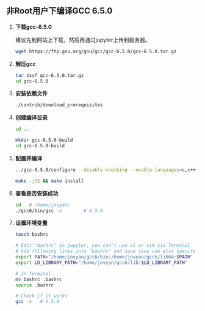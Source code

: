 ## 非Root用户下编译GCC 6.5.0

1. **下载gcc-6.5.0**

   建议先到网站上下载，然后再通过jupyter上传到服务器。

   ```bash
   wget https://ftp.gnu.org/gnu/gcc/gcc-6.5.0/gcc-6.5.0.tar.gz
   ```

2. **解压gcc**

   ```bash
   tar zxvf gcc-6.5.0.tar.gz
   cd gcc-6.5.0
   ```

3. **安装依赖文件**

   ```bash
   ./contrib/download_prerequisites
   ```

4. **创建编译目录**

   ```bash
   cd ..
   
   mkdir gcc-6.5.0-build
   cd gcc-6.5.0-build
   ```

5. **配置并编译**

   ```bash
   ../gcc-6.5.0/configure --disable-checking --enable-languages=c,c++ --disable-multilib --prefix=/home/jovyan/gcc6 --enable-threads=posix
   
   make -j32 && make install
   ```

6. **查看是否安装成功**

   ```bash
   cd	# /home/jovyan/
   ./gcc6/bin/gcc -v		# 6.5.0
   ```

7. **设置环境变量**

   ```bash
   touch bashrc
   
   # Edit "bashrc" in jupyter, you can't use vi or vim via Terminal
   # Add following lines into "bashrc" and save (you can also specify your own gcc path):
   export PATH="/home/jovyan/gcc6/bin:/home/jovyan/gcc6/lib64:$PATH"
   export LD_LIBRARY_PATH="/home/jovyan/gcc6/lib:$LD_LIBRARY_PATH"
   
   # In Terminal
   mv bashrc .bashrc
   source .bashrc
   
   # Check if it works
   gcc -v	# 6.5.0
   ```

   